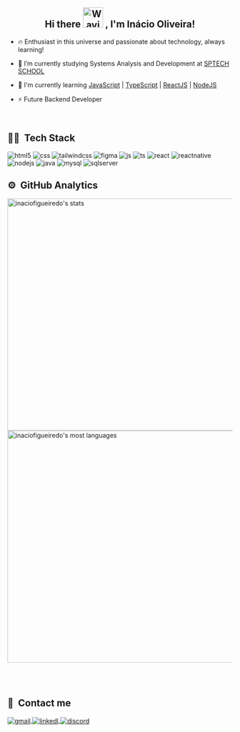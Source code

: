 <h2 align="center">
    Hi there
    <img src="https://raw.githubusercontent.com/nixin72/nixin72/master/wave.gif" 
         alt="Waving hand animated gif"
         height="45"
         width="45" />
   , I'm Inácio Oliveira!
</h2>

<div style="display: inline_block">
  
  - 🔥 Enthusiast in this universe and passionate about technology, always learning!

  - 🔭 I’m currently studying Systems Analysis and Development at [SPTECH SCHOOL](https://www.sptech.school/)

  - 🌱 I'm currently learning [JavaScript](https://developer.mozilla.org/pt-BR/docs/Web/JavaScript) | [TypeScript](https://www.typescriptlang.org/) | [ReactJS](https://reactjs.org/) | [NodeJS](https://nodejs.org/en/)
   
  - ⚡ Future Backend Developer
  
</div>

<br>

## 👨‍💻 &nbsp;Tech Stack

<div style="display: inline-block">
  <img alt="html5" src="https://img.shields.io/badge/HTML5-E34F26?style=for-the-badge&logo=html5&logoColor=white" >
  <img alt="css" src="https://img.shields.io/badge/CSS3-1572B6?style=for-the-badge&logo=css3&logoColor=white" >
  <img alt="tailwindcss" src="https://img.shields.io/badge/Tailwind_CSS-38B2AC?style=for-the-badge&logo=tailwind-css&logoColor=white" >
  <img alt="figma" src="https://img.shields.io/badge/Figma-F24E1E?style=for-the-badge&logo=figma&logoColor=white" >
  <img alt="js" src="https://img.shields.io/badge/JavaScript-F7DF1E?style=for-the-badge&logo=javascript&logoColor=black" >
  <img alt="ts" src="https://img.shields.io/badge/TypeScript-007ACC?style=for-the-badge&logo=typescript&logoColor=white" >
  <img alt="react" src="https://img.shields.io/badge/React-20232A?style=for-the-badge&logo=react&logoColor=61DAFB" >
  <img alt="reactnative" src="https://img.shields.io/badge/React_Native-20232A?style=for-the-badge&logo=react&logoColor=61DAFB" >
  <img alt="nodejs" src="https://img.shields.io/badge/Node.js-43853D?style=for-the-badge&logo=node.js&logoColor=white" >
  <img alt="java" src="https://img.shields.io/badge/Java-ED8B00?style=for-the-badge&logo=openjdk&logoColor=white" >
  <img alt="mysql" src="https://img.shields.io/badge/MySQL-005C84?style=for-the-badge&logo=mysql&logoColor=white" >
  <img alt="sqlserver" src="https://img.shields.io/badge/Microsoft_SQL_Server-CC2927?style=for-the-badge&logo=microsoft-sql-server&logoColor=white" >
</div>

## ⚙️ &nbsp;GitHub Analytics

<p align="left">
<img width="520em" src="https://github-readme-stats.vercel.app/api?username=inaciofigueiredo13&show_icons=true&theme=vision-friendly-dark" alt="inaciofigueiredo's stats"/>
<img width="520em" src="https://github-readme-stats.vercel.app/api/top-langs/?username=inaciofigueiredo13&layout=compact&theme=vision-friendly-dark" alt="inaciofigueiredo's most languages"/>
</p>

<br><br>

## 📱 &nbsp;Contact me

<div style="display: inline-block">
  
  <a href="mailto:inaciofigueiredo13@gmail.com"> 
  <img align="center" alt="gmail" src="https://img.shields.io/badge/Gmail-D14836?style=for-the-badge&logo=gmail&logoColor=white" />
  </a>
  
  <a href="https://www.linkedin.com/in/inaciofigueiredo/"> 
   <img align="center" alt="linkedl" src="https://img.shields.io/badge/LinkedIn-0077B5?style=for-the-badge&logo=linkedin&logoColor=white" />
  </a>
  
  <a href="https://discordapp.com/users/995769235093586060"> 
   <img align="center" alt="discord" src="https://img.shields.io/badge/Discord-7289DA?style=for-the-badge&logo=discord&logoColor=white" />
  </a>
 </div>
